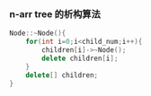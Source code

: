 ### n-arr tree 的析构算法

```c++
Node::~Node(){
    for(int i=0;i<child_num;i++){
        children[i]->~Node();
        delete children[i];
    }
    delete[] children;
}
```

